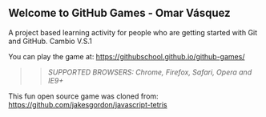 ## Welcome to GitHub Games - Omar Vásquez
A project based learning activity for people who are getting started with Git and GitHub. Cambio V.S.1

You can play the game at: https://githubschool.github.io/github-games/

>> _*SUPPORTED BROWSERS*: Chrome, Firefox, Safari, Opera and IE9+_

This fun open source game was cloned from: https://github.com/jakesgordon/javascript-tetris
